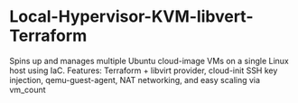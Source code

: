 # Local-Hypervisor-KVM-libvert-Terraform
Spins up and manages multiple Ubuntu cloud-image VMs on a single Linux host using IaC. Features: Terraform + libvirt provider, cloud-init SSH key injection, qemu-guest-agent, NAT networking, and easy scaling via vm_count
